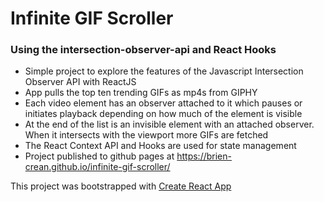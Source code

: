 # Infinite GIF Scroller   

### Using the intersection-observer-api and React Hooks

- Simple project to explore the features of the Javascript Intersection Observer API with ReactJS
- App pulls the top ten trending GIFs as mp4s from GIPHY
- Each video element has an observer attached to it which pauses or initiates playback depending on how much of the element is visible
- At the end of the list is an invisible element with an attached observer. When it intersects with the viewport more GIFs are fetched
- The React Context API and Hooks are used for state management
- Project published to github pages at https://brien-crean.github.io/infinite-gif-scroller/

This project was bootstrapped with [Create React App](https://github.com/facebook/create-react-app)

